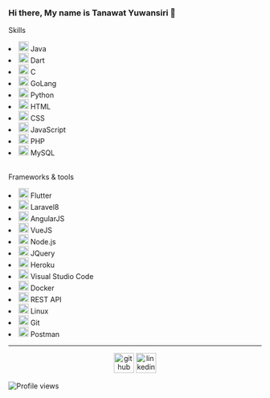 ### Hi there, My name is Tanawat Yuwansiri 👋
Skills
<li><img src="https://cdn.jsdelivr.net/gh/devicons/devicon/icons/java/java-original.svg" height='20'/> Java</li>
<li><img src="https://cdn.jsdelivr.net/gh/devicons/devicon/icons/dart/dart-original.svg" height='20'/> Dart</li>
<li><img src="https://cdn.jsdelivr.net/gh/devicons/devicon/icons/c/c-original.svg" height='20'/> C</li>
<li><img src="https://cdn.jsdelivr.net/gh/devicons/devicon/icons/go/go-original-wordmark.svg" height='20'/> GoLang</li>
<li><img src="https://cdn.jsdelivr.net/gh/devicons/devicon/icons/python/python-original.svg" height='20'/> Python</li>
<li><img src="https://cdn.jsdelivr.net/gh/devicons/devicon/icons/html5/html5-original.svg" height='20'/> HTML</li>
<li><img src="https://cdn.jsdelivr.net/gh/devicons/devicon/icons/css3/css3-original.svg" height='20'/> CSS</li>
<li><img src="https://cdn.jsdelivr.net/gh/devicons/devicon/icons/javascript/javascript-original.svg" height='20'/> JavaScript</li>
<li><img src="https://cdn.jsdelivr.net/gh/devicons/devicon/icons/php/php-original.svg" height='20'/> PHP</li>
<li><img src="https://cdn.jsdelivr.net/gh/devicons/devicon/icons/mysql/mysql-original.svg" height='20'/> MySQL</li>
<br>

Frameworks & tools
<li><img src="https://cdn.jsdelivr.net/gh/devicons/devicon/icons/flutter/flutter-original.svg" height='20'/> Flutter</li>
<li><img src="https://cdn.jsdelivr.net/gh/devicons/devicon/icons/laravel/laravel-plain.svg" height='20'/> Laravel8</li>
<li><img src="https://cdn.jsdelivr.net/gh/devicons/devicon/icons/angularjs/angularjs-original.svg" height='20'/> AngularJS</li>
<li><img src="https://cdn.jsdelivr.net/gh/devicons/devicon/icons/vuejs/vuejs-original.svg" height='20'/> VueJS</li>
<li><img src="https://cdn.jsdelivr.net/gh/devicons/devicon/icons/nodejs/nodejs-original.svg" height='20'/> Node.js</li>
<li><img src="https://cdn.jsdelivr.net/gh/devicons/devicon/icons/jquery/jquery-original.svg" height='20'/> JQuery</li>
<li><img src="https://cdn.jsdelivr.net/gh/devicons/devicon/icons/heroku/heroku-original.svg" height='20'/> Heroku</li>
<li><img src="https://cdn.jsdelivr.net/gh/devicons/devicon/icons/vscode/vscode-original.svg" height='20'/> Visual Studio Code</li>
<li><img src="https://cdn.jsdelivr.net/gh/devicons/devicon/icons/docker/docker-original.svg" height='20'/> Docker</li>
<li><img src="https://pubhub.devnetcloud.com/media/finesse/site/images/rest-icon.png" height='20'/> REST API</li>
<li><img src="https://cdn.jsdelivr.net/gh/devicons/devicon/icons/linux/linux-original.svg" height='20'/> Linux</li>
<li><img src="https://cdn.jsdelivr.net/gh/devicons/devicon/icons/git/git-original.svg"  height='20'/> Git</li>
<li><img src="https://www.vectorlogo.zone/logos/getpostman/getpostman-icon.svg" height='20'> Postman</li>
<!-- <b>Skill</b>
<table>
  <thead>
    <th>Language</th>
    <th>Framework</th>
  </thead>
  <tbody>
    <tr>
      <td><img src="https://cdn.jsdelivr.net/gh/devicons/devicon/icons/java/java-original.svg" height='20'/> Java</td>
      <td rowspan="5"><img src="https://cdn.jsdelivr.net/gh/devicons/devicon/icons/flutter/flutter-original.svg" height='20'/> Flutter</td>
    </tr>
    <tr>
      <td><img src="https://cdn.jsdelivr.net/gh/devicons/devicon/icons/dart/dart-original.svg" height='20'/> Dart</td>
    </tr>
    <tr>
      <td><img src="https://cdn.jsdelivr.net/gh/devicons/devicon/icons/c/c-original.svg" height='20'/> C</td>
    </tr>
    <tr>
      <td><img src="https://cdn.jsdelivr.net/gh/devicons/devicon/icons/go/go-original-wordmark.svg" height='20'/> GoLang</td>
    </tr>
    <tr>
      <td><img src="https://cdn.jsdelivr.net/gh/devicons/devicon/icons/python/python-original.svg" height='20'/> Python</td>
    </tr>
    <tr>
      <td><img src="https://cdn.jsdelivr.net/gh/devicons/devicon/icons/html5/html5-original.svg" height='20'/> HTML</td>
      <td rowspan="5"><img src="https://cdn.jsdelivr.net/gh/devicons/devicon/icons/laravel/laravel-plain.svg" height='20'/> Laravel8</td>
    </tr>
    <tr>
      <td><img src="https://cdn.jsdelivr.net/gh/devicons/devicon/icons/css3/css3-original.svg" height='20'/> CSS</td>
    </tr>
    <tr>
      <td><img src="https://cdn.jsdelivr.net/gh/devicons/devicon/icons/javascript/javascript-original.svg" height='20'/> JavaScript</td>
    </tr>
    <tr>
      <td><img src="https://cdn.jsdelivr.net/gh/devicons/devicon/icons/php/php-original.svg" height='20'/> PHP</td>
    </tr>
    <tr>
      <td><img src="https://cdn.jsdelivr.net/gh/devicons/devicon/icons/mysql/mysql-original.svg" height='20'/> MySQL</td>
    </tr>
  </tbody>
</table> -->
<hr>
<center>
  <a href="https://github.com/Kinkando"><img src="https://i.imgur.com/blGV46l.png" alt='github' height='40'></a>
  <a href="https://www.linkedin.com/in/tanawat-yuwansiri-500687228/"><img src="https://i.imgur.com/a5jDgN0.png" alt='linkedin' height='40'></a>
</center>

![Profile views](https://gpvc.arturio.dev/Kinkando)  


<!--
**Kinkando/Kinkando** is a ✨ _special_ ✨ repository because its `README.md` (this file) appears on your GitHub profile.

Here are some ideas to get you started:

- 🔭 I’m currently working on ...
- 🌱 I’m currently learning ...
- 👯 I’m looking to collaborate on ...
- 🤔 I’m looking for help with ...
- 💬 Ask me about ...
- 📫 How to reach me: ...
- 😄 Pronouns: ...
- ⚡ Fun fact: ...
-->
